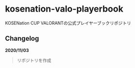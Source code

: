 # kosenation-valo-playerbook
KOSENation CUP VALORANTの公式プレイヤーブックリポジトリ

## Changelog
**2020/11/03**
>リポジトリを作成

